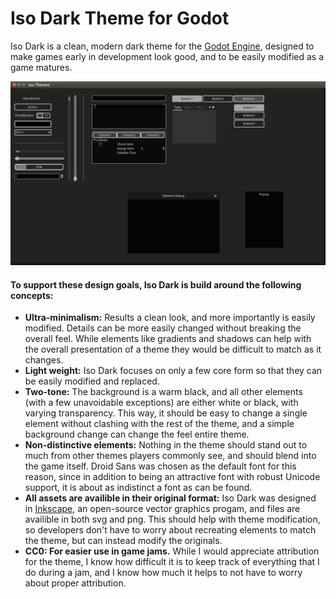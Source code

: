 Iso Dark Theme for Godot
==============

Iso Dark is a clean, modern dark theme for the  [Godot Engine](http://www.godotengine.org), designed to make games early in development look good, and to be easily modified as a game matures.

<img src="https://raw.githubusercontent.com/GalanCM/Iso-Themes/master/Iso_Dark/screenshot.png">

#### To support these design goals, Iso Dark is build around the following concepts:
* **Ultra-minimalism:** Results a clean look, and more importantly is easily modified. Details can be more easily changed without breaking the overall feel. While elements like gradients and shadows can help with the overall presentation of a theme they would be difficult to match as it changes.
* **Light weight:** Iso Dark focuses on only a few core form so that they can be easily modified and replaced.
* **Two-tone:** The background is a warm black, and all other elements (with a few unavoidable exceptions) are either white or black, with varying transparency. This way, it should be easy to change a single element without clashing with the rest of the theme, and a simple background change can change the feel entire theme.
* **Non-distinctive elements:** Nothing in the theme should stand out to much from other themes players commonly see, and should blend into the game itself. Droid Sans was chosen as the default font for this reason, since in addition to being an attractive font with robust Unicode support, it is about as indistinct a font as can be found.
* **All assets are availible in their original format:** Iso Dark was designed in [Inkscape](http://www.inkscape.org), an open-source vector graphics progam, and files are availible in both svg and png. This should help with theme modification, so developers don't have to worry about recreating elements to match the theme, but can instead modify the originals.
* **CC0: For easier use in game jams.** While I would appreciate attribution for the theme, I know how difficult it is to keep track of everything that I do during a jam, and I know how much it helps to not have to worry about proper attribution.
